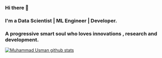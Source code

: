### Hi there 👋
### I'm a Data Scientist | ML Engineer | Developer.
### A progressive smart soul who loves innovations , research and development.

[![Muhammad Usman github stats](https://github-readme-stats.vercel.app/api?username=usman61&theme=blue-green&show_icons=true)](https://github.com/usman61/github-readme-stats)
<!-- [![Usman's top languages](https://github-readme-stats.vercel.app/api/top-langs/?username=usman61&theme=blue-green)](https://github.com/usman61/github-readme-stats) -->
<!--
**usman61/usman61** is a ✨ _special_ ✨ repository because its `README.md` (this file) appears on your GitHub profile.


Here are some ideas to get you started:

- 🔭 I’m currently working on Machine Learning
- 🌱 I’m currently learning Deep Learning
- 👯 I’m looking to collaborate on ...
- 🤔 I’m looking for help with ...
- 💬 Ask me about ...
- 📫 How to reach me: ...
- 😄 Pronouns: ...
- ⚡ Fun fact: ...

-->

